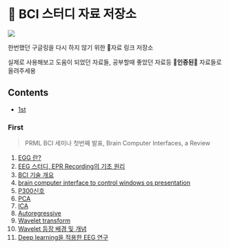 # 🍯 BCI 스터디 자료 저장소
<a href="https://github.com/comojin1994/BCI-study">
  <img src="https://badges.pufler.dev/visits/comojin1994/BCI-study?style=flat-square&color=black&logo=github">
</a>

한번했던 구글링을 다시 하지 않기 위한 🍯자료 링크 저장소

실제로 사용해보고 도움이 되었던 자료들, 공부할때 좋았던 자료등 🌟**인증된**🌟 자료들로 올려주세용

## Contents
  - [1st](#first)

### First
> PRML BCI 세미나 첫번째 발표, Brain Computer Interfaces, a Review
1. [EGG 란?](https://m.blog.naver.com/euleekwon/221234113440)
2. [EEG 스터디, EPR Recording의 기초 원리](https://bdsquaredblog.wordpress.com/2016/07/27/eeg-스터디-1-erp-recording의-기초-원리/)
3. [BCI 기술 개요](https://www.koreascience.or.kr/article/CFKO201826259815678.pdf)
4. [brain computer interface to control windows os presentation](https://www.slideshare.net/digilvinoy1/brain-computer-interface-to-control-windows-os-presentation)
5. [P300신호](https://m.blog.naver.com/PostView.nhn?blogId=msnayana&logNo=80167514528&proxyReferer=https:%2F%2Fwww.google.com%2F)
6. [PCA](https://excelsior-cjh.tistory.com/167)
7. [ICA](https://angeloyeo.github.io/2020/07/14/ICA.html)
8. [Autoregressive](https://hamait.tistory.com/582)
9. [Wavelet transform](https://seoncheolpark.github.io/book/_book/21-4-wavelet-transform.html)
10. [Wavelet 등장 배경 및 개념](https://clavez.tistory.com/54)
11. [Deep learning을 적용한 EEG 연구](https://www.slideshare.net/DonghyeonKim7/eeg-102812945)

